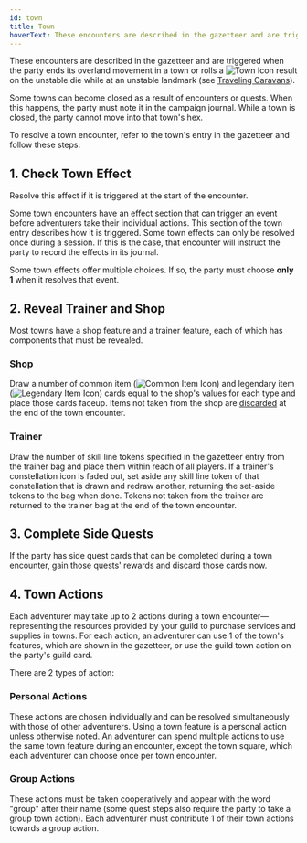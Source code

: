 ```yaml
---
id: town
title: Town
hoverText: These encounters are described in the gazetteer and are triggered when the party ends its overland movement in a town or rolls a <img src="/icons/town.svg" alt="Town Icon" className="icon-svg" /> result on the unstable die while at an unstable landmark (see [Traveling Caravans](/docs/campaign/day/encounter-phase/travelling-caravan)).
---
```


These encounters are described in the gazetteer and are triggered when the party ends its overland movement in a town or rolls a <img src="/icons/town.svg" alt="Town Icon" className="icon-svg" /> result on the unstable die while at an unstable landmark (see [Traveling Caravans](/docs/campaign/day/encounter-phase/travelling-caravan)).

Some towns can become closed as a result of encounters or quests. When this happens, the party must note it in the campaign journal. While a town is closed, the party cannot move into that town's hex.

To resolve a town encounter, refer to the town's entry in the gazetteer and follow these steps:

## 1. Check Town Effect

Resolve this effect if it is triggered at the start of the encounter.

Some town encounters have an effect section that can trigger an event before adventurers take their individual actions. This section of the town entry describes how it is triggered. Some town effects can only be resolved once during a session. If this is the case, that encounter will instruct the party to record the effects in its journal.

Some town effects offer multiple choices. If so, the party must choose **only 1** when it resolves that event.

## 2. Reveal Trainer and Shop

Most towns have a shop feature and a trainer feature, each of which has components that must be revealed.

### Shop

Draw a number of common item (<img src="/icons/common-item.svg" alt="Common Item Icon" className="icon-svg" />) and legendary item (<img src="/icons/legendary-item.svg" alt="Legendary Item Icon" className="icon-svg" />) cards equal to the shop's values for each type and place those cards faceup. Items not taken from the shop are [discarded](/docs/glossary/discard) at the end of the town encounter.

### Trainer

Draw the number of skill line tokens specified in the gazetteer entry from the trainer bag and place them within reach of all players. If a trainer's constellation icon is faded out, set aside any skill line token of that constellation that is drawn and redraw another, returning the set-aside tokens to the bag when done. Tokens not taken from the trainer are returned to the trainer bag at the end of the town encounter.

## 3. Complete Side Quests

If the party has side quest cards that can be completed during a town encounter, gain those quests' rewards and discard those cards now.

## 4. Town Actions

Each adventurer may take up to 2 actions during a town encounter—representing the resources provided by your guild to purchase services and supplies in towns. For each action, an adventurer can use 1 of the town's features, which are shown in the gazetteer, or use the guild town action on the party's guild card.

There are 2 types of action:

### Personal Actions

These actions are chosen individually and can be resolved simultaneously with those of other adventurers. Using a town feature is a personal action unless otherwise noted. An adventurer can spend multiple actions to use the same town feature during an encounter, except the town square, which each adventurer can choose once per town encounter.

### Group Actions

These actions must be taken cooperatively and appear with the word "group" after their name (some quest steps also require the party to take a group town action). Each adventurer must contribute 1 of their town actions towards a group action.
